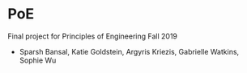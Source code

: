 # PoE
Final project for Principles of Engineering Fall 2019

- Sparsh Bansal, Katie Goldstein, Argyris Kriezis, Gabrielle Watkins, Sophie Wu
